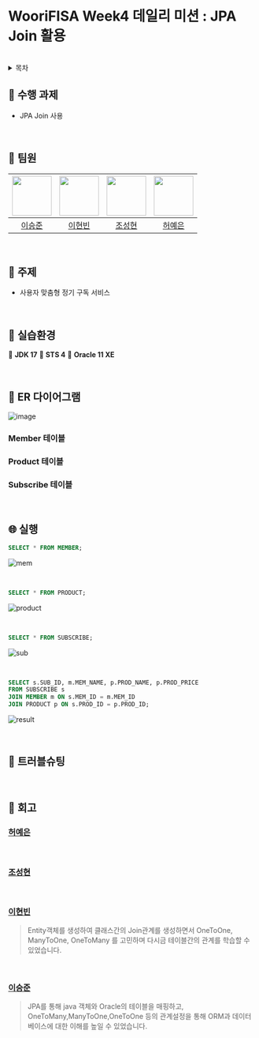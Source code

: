 # WooriFISA Week4 데일리 미션 : JPA Join 활용

<br/>

<details>
  <summary>목차</summary>  
  
  - [수행 과제](#notebook-수행-과제)
  - [팀원](#raising_hand-팀원)
  - [주제](#memo-주제)
  - [실습환경](rocket-#실습환경)
  - [ER 다이어그램](#floppy_disk-ER-다이어그램)
  - [실행](#globe_with_meridians-실행)
  - [트러블슈팅](#hammer-트러블슈팅)
  - [회고](#thought_balloon-회고)

</details>

## :notebook: 수행 과제
- JPA Join 사용

<br/>

## :raising_hand: 팀원
|<img src="https://github.com/leesj000603.png" width="80">|<img src="https://github.com/been980804.png" width="80">|<img src="https://github.com/cshharry.png" width="80">|<img src="https://github.com/yyyeun.png" width="80">|
|:---:|:---:|:---:|:---:|
|[이승준](https://github.com/leesj000603)|[이현빈](https://github.com/been980804)|[조성현](https://github.com/cshharry)|[허예은](https://github.com/yyyeun)|

<br/>

## :memo: 주제
- 사용자 맞춤형 정기 구독 서비스

<br/>

## :rocket: 실습환경
:green_heart: **JDK 17**
:bookmark: **STS 4** 
:book: **Oracle 11 XE**

<br/>

## :floppy_disk: ER 다이어그램
![image](https://github.com/user-attachments/assets/03e67829-ee70-40e2-9eac-0dcd8bdc40d2)



### Member 테이블
### Product 테이블
### Subscribe 테이블

<br/>

## :globe_with_meridians: 실행
```sql
SELECT * FROM MEMBER;
```
![mem](https://github.com/user-attachments/assets/87aec6e7-8f0e-4d67-95e7-aca10278be4b)

<br/>

```sql
SELECT * FROM PRODUCT;
```
![product](https://github.com/user-attachments/assets/8908170f-3806-46c6-9288-daefd56a91bf)

<br/>

```sql
SELECT * FROM SUBSCRIBE;
```

![sub](https://github.com/user-attachments/assets/51f671f3-8013-4ef9-83cb-3c6a7503ed4d)

<br/>

```sql
SELECT s.SUB_ID, m.MEM_NAME, p.PROD_NAME, p.PROD_PRICE
FROM SUBSCRIBE s
JOIN MEMBER m ON s.MEM_ID = m.MEM_ID 
JOIN PRODUCT p ON s.PROD_ID = p.PROD_ID;
```
![result](https://github.com/user-attachments/assets/a950f4c7-74ff-4fea-8bfe-fc19a049144c)

<br/>

## :hammer: 트러블슈팅



<br/>

## :thought_balloon: 회고
### [허예은](https://github.com/yyyeun)
> 
<br/>

### [조성현](https://github.com/cshharry)
> 
<br/>

### [이현빈](https://github.com/been980804)
> Entity객체를 생성하여 클래스간의 Join관계를 생성하면서 OneToOne, ManyToOne, OneToMany 를 고민하며 다시금 테이블간의 관계를 학습할 수 있었습니다.
<br/>

### [이승준](https://github.com/leesj000603)
> JPA를 통해 java 객체와 Oracle의 테이블을 매핑하고, OneToMany,ManyToOne,OneToOne 등의 관계설정을 통해 ORM과 데이터베이스에 대한 이해를 높일 수 있었습니다.
<br/>
